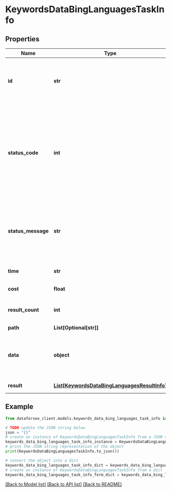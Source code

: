 # KeywordsDataBingLanguagesTaskInfo


## Properties

Name | Type | Description | Notes
------------ | ------------- | ------------- | -------------
**id** | **str** | task identifier unique task identifier in our system in the UUID format | [optional] 
**status_code** | **int** | status code of the task generated by DataForSEO, can be within the following range: 10000-60000 you can find the full list of the response codes here | [optional] 
**status_message** | **str** | informational message of the task you can find the full list of general informational messages here | [optional] 
**time** | **str** | execution time, seconds | [optional] 
**cost** | **float** | total tasks cost, USD | [optional] 
**result_count** | **int** | number of elements in the result array | [optional] 
**path** | **List[Optional[str]]** | URL path | [optional] 
**data** | **object** | contains the same parameters that you specified in the POST request | [optional] 
**result** | [**List[KeywordsDataBingLanguagesResultInfo]**](KeywordsDataBingLanguagesResultInfo.md) | array of results | [optional] 

## Example

```python
from dataforseo_client.models.keywords_data_bing_languages_task_info import KeywordsDataBingLanguagesTaskInfo

# TODO update the JSON string below
json = "{}"
# create an instance of KeywordsDataBingLanguagesTaskInfo from a JSON string
keywords_data_bing_languages_task_info_instance = KeywordsDataBingLanguagesTaskInfo.from_json(json)
# print the JSON string representation of the object
print(KeywordsDataBingLanguagesTaskInfo.to_json())

# convert the object into a dict
keywords_data_bing_languages_task_info_dict = keywords_data_bing_languages_task_info_instance.to_dict()
# create an instance of KeywordsDataBingLanguagesTaskInfo from a dict
keywords_data_bing_languages_task_info_form_dict = keywords_data_bing_languages_task_info.from_dict(keywords_data_bing_languages_task_info_dict)
```
[[Back to Model list]](../README.md#documentation-for-models) [[Back to API list]](../README.md#documentation-for-api-endpoints) [[Back to README]](../README.md)


